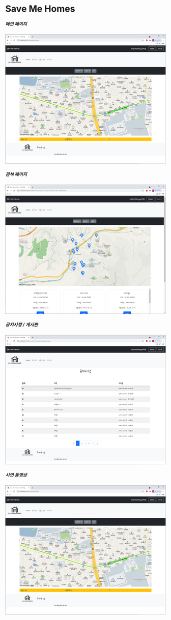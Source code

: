 # Save Me Homes



##### 메인 페이지

![Home](./assets/home.png)



##### 검색 페이지

![Notice](./assets/search.png)



##### 공지사항 / 게시판

![Notice](./assets/notice.png)



##### 시연 동영상

[![시연동영상](./assets/home.png)](https://youtu.be/MoNK_vwkxrM)